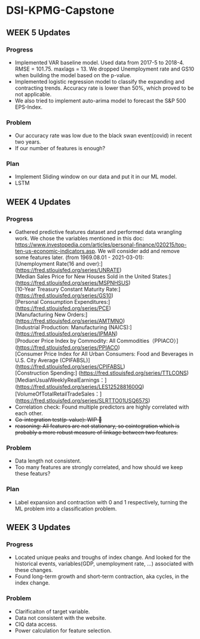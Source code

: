 # DSI-KPMG-Capstone

## WEEK 5 Updates
### Progress
- Implemented VAR baseline model. Used data from 2017-5 to 2018-4. RMSE = 101.75. maxlags = 13. We dropped Unemployment rate and GS10 when building the model based on the p-value. 
- Implemented logistic regression model to classify the expanding and contracting trends. Accuracy rate is lower than 50%, which proved to be not applicable. 
- We also tried to implement auto-arima model to forecast the S&P 500 EPS-Index.

### Problem
- Our accuracy rate was low due to the black swan event(covid) in recent two years. 
- If our number of features is enough?

### Plan
- Implement Sliding window on our data and put it in our ML model.
- LSTM


## WEEK 4 Updates
### Progress
- Gathered predictive features dataset and performed data wrangling work. We chose the variables mentioned in this doc: https://www.investopedia.com/articles/personal-finance/020215/top-ten-us-economic-indicators.asp. We will consider add and remove some features later. (from 1969.08.01 - 2021-03-01): <br>
 [Unemployment Rate(16 and over):] (https://fred.stlouisfed.org/series/UNRATE) <br>
 [Median Sales Price for New Houses Sold in the United States:] (https://fred.stlouisfed.org/series/MSPNHSUS) <br>
 [10-Year Treasury Constant Maturity Rate:] (https://fred.stlouisfed.org/series/GS10) <br>
 [Personal Consumption Expenditures:] (https://fred.stlouisfed.org/series/PCE) <br>
 [Manufacturing New Orders:] (https://fred.stlouisfed.org/series/AMTMNO) <br>
 [Industrial Production: Manufacturing (NAICS):] (https://fred.stlouisfed.org/series/IPMAN) <br>
 [Producer Price Index by Commodity: All Commodities（PPIACO）] (https://fred.stlouisfed.org/series/PPIACO) <br>
 [Consumer Price Index for All Urban Consumers: Food and Beverages in U.S. City Average (CPIFABSL)] (https://fred.stlouisfed.org/series/CPIFABSL) <br>
 [Construction Spending:] (https://fred.stlouisfed.org/series/TTLCONS) <br>
 [MedianUsualWeeklyRealEarnings：] (https://fred.stlouisfed.org/series/LES1252881600Q) <br>
 [VolumeOfTotalRetailTradeSales：] (https://fred.stlouisfed.org/series/SLRTTO01USQ657S) <br>
- Correlation check: Found multiple predictors are highly correlated with each other. 
- <del>Co-integration test(p-value): WIP 🚧 </del>
- <del>reasoning: All features are not stationary, so cointegration which is probably a more robust measure of linkage between two features.</del>

### Problem
- Data length not consistent.
- Too many features are strongly correlated, and how should we keep these featurs?

### Plan
- Label expansion and contraction with 0 and 1 respectively, turning the ML problem into a classification problem.
  
## WEEK 3 Updates
### Progress
- Located unique peaks and troughs of index change. And looked for the historical events, variables(GDP, unemployment rate, ...) associated with these changes.
- Found long-term growth and short-term contraction, aka cycles, in the index change.
### Problem
- Clarificaiton of target variable.
- Data not consistent with the website.
- CIQ data access.
- Power calculation for feature selection.


